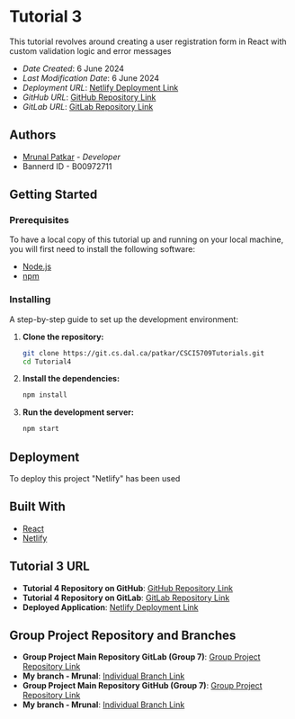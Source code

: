 # Tutorial 3

This tutorial revolves around creating a user registration form in React with custom validation logic and error messages

- _Date Created_: 6 June 2024
- _Last Modification Date_: 6 June 2024
- _Deployment URL_: [Netlify Deployment Link](https://csci5709tutorial4mrunal.netlify.app/)
- _GitHub URL_: [GitHub Repository Link](https://github.com/Mmp3299/CSCI5709Tutorials)
- _GitLab URL_: [GitLab Repository Link](https://git.cs.dal.ca/patkar/CSCI5709Tutorials/-/tree/main)

## Authors

- [Mrunal Patkar](mr396180@dal.ca) - _Developer_
- Bannerd ID - B00972711

## Getting Started

### Prerequisites

To have a local copy of this tutorial up and running on your local machine, you will first need to install the following software:

- [Node.js](https://nodejs.org/en/)
- [npm](https://www.npmjs.com/)

### Installing

A step-by-step guide to set up the development environment:

1. **Clone the repository:**

   ```bash
   git clone https://git.cs.dal.ca/patkar/CSCI5709Tutorials.git
   cd Tutorial4
   ```

2. **Install the dependencies:**

   ```bash
   npm install
   ```

3. **Run the development server:**

   ```bash
   npm start
   ```

## Deployment

To deploy this project "Netlify" has been used

## Built With

- [React](https://reactjs.org/)
- [Netlify](https://www.netlify.com/)

## Tutorial 3 URL

- **Tutorial 4 Repository on GitHub**: [GitHub Repository Link](https://github.com/Mmp3299/CSCI5709Tutorials/tree/main/Tutorial4)
- **Tutorial 4 Repository on GitLab**: [GitLab Repository Link](https://git.cs.dal.ca/patkar/CSCI5709Tutorials/-/tree/main/Tutorial4)
- **Deployed Application**: [Netlify Deployment Link](https://csci5709tutorial4mrunal.netlify.app/)

## Group Project Repository and Branches

- **Group Project Main Repository GitLab (Group 7)**: [Group Project Repository Link](https://git.cs.dal.ca/bontapalle/csci5709group07)
- **My branch - Mrunal**: [Individual Branch Link](https://git.cs.dal.ca/bontapalle/csci5709group07/-/tree/Mrunal?ref_type=heads)
- **Group Project Main Repository GitHub (Group 7)**: [Group Project Repository Link](https://github.com/rhushab/CSCI5709Group07)
- **My branch - Mrunal**: [Individual Branch Link](https://github.com/rhushab/CSCI5709Group07/tree/Mrunal)
